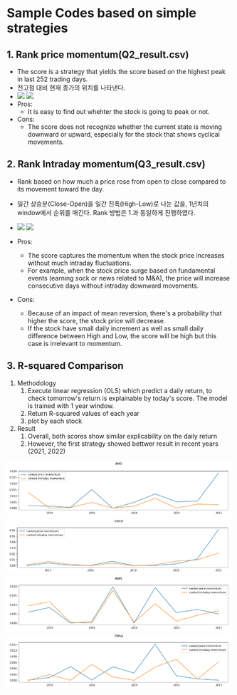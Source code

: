 # Sample Codes based on simple strategies

## 1. Rank price momentum(Q2_result.csv)
- The score is a strategy that yields the score based on the highest peak in last 252 trading days.
- 전고점 대비 현재 종가의 위치를 나타낸다.
- <img src="https://render.githubusercontent.com/render/math?math={(rank(Close, window=252)-1)/251} #gh-light-mode-only"> <img src="https://render.githubusercontent.com/render/math?math={\color{white}(rank(Close, window=252)-1)/251}, window=252)-1)/251 #gh-dark-mode-only">
- Pros:
  - It is easy to find out whehter the stock is going to peak or not.
- Cons:
  - The score does not recognize whether the current state is moving downward or upward, especially for the stock that shows cyclical movements.


## 2. Rank Intraday momentum(Q3_result.csv)
-  Rank based on how much a price rose from open to close compared to its movement toward the day.
- 일간 상승분(Close-Open)을 일간 진폭(High-Low)로 나눈 값을, 1년치의 window에서 순위를 매긴다. Rank 방법은 1.과 동일하게 진행하였다.
- <img src="https://render.githubusercontent.com/render/math?math=(rank(\frac{Close-Open}{High-Low}, window=252)-1)/251 #gh-light-mode-only"> <img src="https://render.githubusercontent.com/render/math?math={\color{white}(rank(\frac{Close-Open}{High-Low}, window=252)-1)/251} #gh-dark-mode-only">

- Pros:
  - The score captures the momentum when the stock price increases without much intraday fluctuations.
  - For example, when the stock price surge based on fundamental events (earning sock or news related to M&A), the price will increase consecutive days without intraday downward movements.
- Cons:
  - Because of an impact of mean reversion, there's a probability that higher the score, the stock price will decrease.
  - If the stock have small daily increment as well as small daily difference between High and Low, the score will be high but this case is irrelevant to momentum.

## 3. R-squared Comparison

1. Methodology
   1. Execute linear regression (OLS) which predict a daily return, to check tomorrow's return is explainable by today's score. The model is trained with 1 year window.
   3. Return R-squared values of each year
   4. plot by each stock
2. Result
   1. Overall, both scores show similar explicability on the daily return
   2. However, the first strategy showed bettwer result in recent years (2021, 2022)

![AMD](./result/images_OLS/AMD.png)
![CSCO](./result/images_OLS/CSCO.png)
![AAPL](./result/images_OLS/AAPL.png)
![ZNGA](./result/images_OLS/ZNGA.png)

